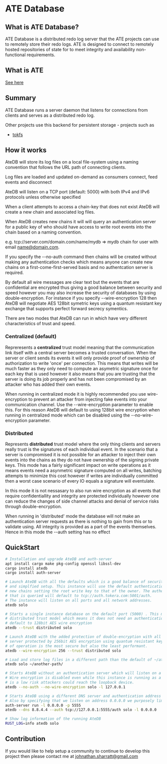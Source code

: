 ATE Database
===============

## What is ATE Database?

ATE Database is a distributed redo log server that the ATE projects can use to
remotely store their redo logs. ATE is designed to connect to remotely hosted
repositories of state for to meet integrity and availability non-functional
requirements.

## What is ATE

[See here](../README.md)

## Summary

ATE Database runs a server daemon that listens for connections from clients and serves
as a distributed redo log.

Other projects use this backend for persistent storage - projects such as

- [tokfs](../tokfs/README.md)

## How it works

AteDB will store its log files on a local file-system using a naming convention that
follows the URL path of connecting clients.

Log files are loaded and updated on-demand as consumers connect, feed events and disconnect

AteDB will listen on a TCP port (default: 5000) with both IPv4 and IPv6 protocols unless
otherwise specified

When a client attempts to access a chain-key that does not exist AteDB will create a new
chain and associated log files.

When AteDB creates new chains it will will query an authentication server for a public key
of who should have access to write root events into the chain based on a naming convention.

e.g. tcp://server.com/domain.com/name/mydb => mydb chain for user with email name@domain.com.

If you specify the --no-auth command then chains will be created without making any authentication
checks which means anyone can create new chains on a first-come-first-served basis and no authentcation
server is required.

By default all wire messages are clear text but the events that are confidential are encrypted
thus giving a good balance between security and speed however you may also increase the security
of databases by using double-encryption. For instance if you specify --wire-encryption 128 then
AteDB will negotiate AES 128bit symetric keys using a quantum resistant key exchange that supports
perfect forward secrecy symentics.

There are two modes that AteDB can run in which have very different characteristics of trust and speed.

### Centralized (default)

Repreresents a **centralized** trust model meaning that the communication link itself with a central
server becomes a trusted conversation. When the server or client sends its events it will only
provide proof of ownership of authorization to write 'once' per connection. This means that
writes will be much faster as they only need to compute an asymetric signature once for each
key that is used however it also means that you are trusting that the server is doing its job
properly and has not been compromised by an attacker who has added their own events.

When running in centralized mode it is highly recommended you use wire-encryption to prevent an
attacker from injecting fake events into your communication channel. Use the --wire-encryption
parameter to enable this. For this reason AteDB will default to using 128bit wire encryption
when running in centralized mode which can be disabled using the --no-wire-encryption parameter.

### Distributed

Represents **distributed** trust model where the only thing clients and servers really trust is
the signatures of each individual event. In the scenario that a server is compromised it is not
possible for an attacker to inject their own events into the chains as they do not have ownership
of the signing private keys. This mode has a fairly significant impact on write operations as it
means events need a asynmetric signature computed on all writes, batching attempts to minimize this
cost however if writes are individually committed then a worst case scenario of every IO equals
a signature will eventulate.

In this mode it is not nessasary to also run wire encryption as all events that require
confidentiallity and integrity are protected individually however one can reduce the changes of
side channel attacks and denial of service risks through double-encryption.

When running in 'distributed' mode the database will not make an authentication server requests
as there is nothing to gain from this or to validate using. All integrity is provided as a part
of the events themselves. Hence in this mode the --auth setting has no effect

## QuickStart

```sh
# Installation and upgrade AteDB and auth-server
apt install cargo make pkg-config openssl libssl-dev
cargo install atedb
cargo install auth-server
```

```sh
# Launch AteDB with all the defaults which is a good balance of security, performance
# and simplfied setup. This instance will use the default authentication when it creates
# new chains setting the root write key to that of the owner. The authentication server
# that is queried will default to tcp://auth.tokera.com:5001/auth.
# The instance will listen on all ports and all network addresses.
atedb solo
```

```sh
# Starts a single instance database on the default port (5000) . This mode will use a
# distributed trust model which means it does not need an authentication server and will
# default to 128bit AES wire encryption
atedb --trust distributed solo
```

```sh
# Launch AteDB with the added protection of double-encryption with all communication to this
# server protected by 256bit AES encryption using quantum resistant key exchange. This mode
# of operation is the most secure but also the least performant.
atedb --wire-encryption 256 --trust distributed solo
```

```sh
# Load and store log files in a different path than the default of ~/ate
atedb solo ~/another-path/
```

```sh
# Starts AteDB without an authentication server which will listen on a localhost address for connections.
# Wire encryption is disabled even while this instance is running as a centralized trust mode as there
# is a low risk attackers could reach the loopback device.
atedb --no-auth --no-wire-encryption solo -l 127.0.0.1
```

```sh
# Starts AteDB using a different DNS server and authentication address that is hosted locally
# Also by specifying that we listen on address 0.0.0.0 we purposely limited ourselves to IPv4
auth-server run -l 0.0.0.0 -p 5555
atedb --dns 8.8.4.4 --auth tcp://127.0.0.1:5555/auth solo -l 0.0.0.0
```

```sh
# Show log information of the running AteDB
RUST_LOG=info atedb solo
```

## Contribution

If you would like to help setup a community to continue to develop this project
then please contact me at [johnathan.sharratt@gmail.com](johnathan.sharratt@gmail.com)